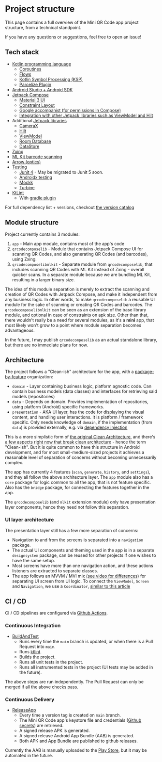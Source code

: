 # Project structure

This page contains a full overview of the Mini QR Code app project structure, from a technical standpoint.

If you have any questions or suggestions, feel free to open an issue!

## Tech stack

- [Kotlin programming language](https://kotlinlang.org)
  - [Coroutines](https://kotlinlang.org/docs/coroutines-overview.html)
  - [Flows](https://kotlinlang.org/docs/flow.html)
  - [Kotlin Symbol Processing (KSP)](https://kotlinlang.org/docs/ksp-overview.html)
  - [Parcelize Plugin](https://plugins.gradle.org/plugin/org.jetbrains.kotlin.plugin.parcelize)
- [Android Studio + Android SDK](https://developer.android.com/studio)
- [Jetpack Compose](https://developer.android.com/develop/ui/compose)
  - [Material 3 UI](https://m3.material.io/develop/android/jetpack-compose)
  - [Constraint Layout](https://developer.android.com/develop/ui/compose/layouts/constraintlayout)
  - [Google accompanist (for permissions in Compose)](https://github.com/google/accompanist)
  - [Integration with other Jetpack libraries such as ViewModel and Hilt](https://developer.android.com/develop/ui/compose/libraries)
- Additional [Jetpack libraries](https://developer.android.com/jetpack)
  - [CameraX](https://developer.android.com/media/camera/camerax)
  - [Hilt](https://developer.android.com/training/dependency-injection/hilt-android)
  - [ViewModel](https://developer.android.com/topic/libraries/architecture/viewmodel)
  - [Room Database](https://developer.android.com/training/data-storage/room)
  - [DataStore](https://developer.android.com/topic/libraries/architecture/datastore)
- [Zxing](https://github.com/zxing/zxing)
- [ML Kit barcode scanning](https://developers.google.com/ml-kit/vision/barcode-scanning)
- [Arrow (optics)](https://arrow-kt.io/learn/immutable-data/lens/)
- [Testing](https://developer.android.com/training/testing/fundamentals)
  - [Junit 4](https://github.com/junit-team/junit4) - May be migrated to Junit 5 soon.
  - [Androidx testing](https://developer.android.com/jetpack/androidx/releases/test)
  - [Mockk](https://mockk.io)
  - [Turbine](https://github.com/cashapp/turbine)
- [KtLint](https://pinterest.github.io/ktlint)
  - With [gradle plugin](https://github.com/jeremymailen/kotlinter-gradle)

For full dependency list + versions, checkout [the version catalog](../gradle/libs.versions.toml)

## Module structure

Project currently contains 3 modules:

1. `app` - Main app module, contains most of the app's code
2. `qrcodecomposelib` - Module that contains Jetpack Compose UI for scanning QR Codes, and also generating QR Codes (and barcodes), using Zxing.
3. `qrcodecomposelibmlkit` - Separate module from `qrcodecomposelib`, that includes scanning QR Codes with ML Kit instead of Zxing - overall quicker scans.
    In a separate module because we are bundling ML Kit, resulting in a larger binary size.

The idea of this module separation is merely to extract the scanning and creation of QR Codes with Jetpack Compose, and make it independent from any business logic.
In other words, to make `qrcodecomposelib` a reusable UI module for the sake of scanning or creating QR Codes and barcodes.
The `qrcodecomposelibmlkit` can be seen as an extension of the base library module, and optional in case of constraints on apk size.
Other than that, there wouldn't really be a need for several modules, as it's a **mini** app, that most likely won't grow to a point where module separation becomes advantageous.

In the future, I may publish `qrcodecomposelib` as an actual standalone library, but there are no immediate plans for now.

## Architecture

The project follows a "Clean-ish" architecture for the app, with a [package-by-feature]() organization:

- `domain` - Layer containing business logic, platform agnostic code.
   Can contain business models (data classes) and interfaces for retrieving said models (repositories)
- `data` - Depends on domain. Provides implementation of repositories, using platform (Android) specific frameworks.
- `presentation` - AKA UI layer, has the code for displaying the visual content, and handling user interactions.
   It is platform / framework specific. Only needs knowledge of `domain`, if the implementation (from `data`) is provided externally, e.g. via [dependency injection](https://en.wikipedia.org/wiki/Dependency_injection)

This is a more simplistic form of [the original Clean Architecture](https://blog.cleancoder.com/uncle-bob/2012/08/13/the-clean-architecture.html), and there's [a few aspects right now that break clean architecture](../app/src/main/java/com/pedroid/qrcodecompose/androidapp/features/history/domain/HistoryEntry.kt) - hence the term "Clean-ish".
But it is quite common to have this structure in Android development, and for most small-medium-sized projects it achieves a reasonable level of separation of concerns without becoming unnecessarily complex.

The app has currently 4 features (`scan`, `generate`, `history`, and `settings`), and they all follow the above architecture layer.
The `app` module also has a `core` package for logic common to all the app, that is not feature specific.
Also has the `bridge` package, for connecting the features together in the app.

The `qrcodecomposelib` (and `mlkit` extension module) only have presentation layer components, hence they need not follow this separation.

### UI layer architecture

The presentation layer still has a few more separation of concerns:

- Navigation to and from the screens is separated into a `navigation` package.
- The actual UI components and theming used in the app is in a separate `designsystem` package, can be reused for other projects if one wishes to have the same setup.
- Most screens have more than one navigation action, and these actions listeners are extracted to separate classes.
- The app follows an MVVM / MVI mix [(see video for differences)](https://www.youtube.com/watch?v=b2z1jvD4VMQ) for separating UI screen from UI logic.
   To connect the `ViewModel`, `Screen` and `Navigation`, we use a `Coordinator`, [similar to this article](https://levinzon-roman.medium.com/jetpack-compose-ui-architecture-a34c4d3e4391)


## CI / CD

CI / CD pipelines are configured via [Github Actions](https://docs.github.com/en/actions).

### Continuous Integration

- [BuildAndTest](../.github/workflows/BuildAndTest.yaml)
  - Runs every time the `main` branch is updated, or when there is a Pull Request into `main`.
  - Runs [ktlint](https://pinterest.github.io/ktlint/latest/).
  - Builds the project.
  - Runs all unit tests in the project.
  - Runs all instrumented tests in the project (UI tests may be added in the future).

The above steps are run independently. The Pull Request can only be merged if all the above checks pass.

### Continuous Delivery

- [ReleaseApp](../.github/workflows/ReleaseApp.yaml)
  - Every time a version tag is created on `main` branch.
  - The Mini QR Code app's keystore file and credentials ([Github secrets](https://docs.github.com/en/actions/security-guides/using-secrets-in-github-actions)) are retrieved.
  - A signed release APK is generated.
  - A signed release Android App Bundle (AAB) is generated.
  - Both APK and App Bundle are published to github releases.

Currently the AAB is manually uploaded to the [Play Store](https://play.google.com/store/apps/details?id=com.pedroid.qrcodecompose.androidapp), but it may be automated in the future.
